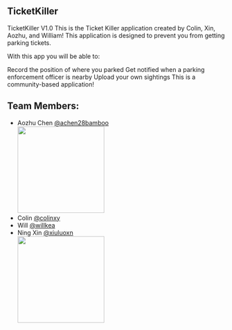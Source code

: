 ## TicketKiller
TicketKiller V1.0
This is the Ticket Killer application created by Colin, Xin, Aozhu, and William! This application is designed to prevent you from getting parking tickets. 

With this app you will be able to:

Record the position of where you parked
Get notified when a parking enforcement officer is nearby
Upload your own sightings
This is a community-based application!

## Team Members:

* Aozhu Chen [@achen28bamboo](https://github.com/achen28bamboo)
<br><img src="https://avatars2.githubusercontent.com/u/22670663?v=3&s=200" width="200px" height="200px" />
* Colin [@colinxy](https://github.com/colinxy)
* Will [@willkea](https://github.com/willkea)
* Ning Xin [@xiuluoxn](https://github.com/xiuluoxn)
<br><img src="https://avatars0.githubusercontent.com/u/22165743?v=3&s=400" width="200px" height="200px" />
